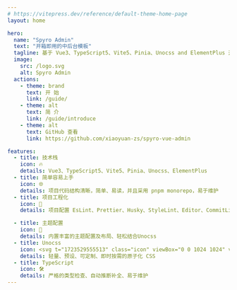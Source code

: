 ```yaml
---
# https://vitepress.dev/reference/default-theme-home-page
layout: home

hero:
  name: "Spyro Admin"
  text: "开箱即用的中后台模板"
  tagline: 基于 Vue3、TypeScript5、Vite5、Pinia、Unocss and ElementPlus 开发
  image:
    src: /logo.svg
    alt: Spyro Admin
  actions:
    - theme: brand
      text: 开 始
      link: /guide/
    - theme: alt
      text: 简 介
      link: /guide/introduce
    - theme: alt
      text: GitHub 查看
      link: https://github.com/xiaoyuan-zs/spyro-vue-admin

features:
  - title: 技术栈
    icon: 🔥
    details: Vue3、TypeScript5、Vite5、Pinia、Unocss、ElementPlus
  - title: 简单容易上手
    icon: 🌐
    details: 项目代码结构清晰，简单、易读，并且采用 pnpm monorepo，易于维护
  - title: 项目工程化
    icon: 🚀
    details: 项目配置 EsLint、Prettier、Husky、StyleLint、Editor、CommitLint、Lint-staged进行规范前端工程代码

  - title: 主题配置
    icon: 🎨
    details: 内置丰富的主题配置及布局、轻松结合Unocss
  - title: Unocss
    icon: <svg t="1723529555513" class="icon" viewBox="0 0 1024 1024" version="1.1" xmlns="http://www.w3.org/2000/svg" p-id="4263" width="200" height="200"><path d="M544.224 751.712a208.64 208.64 0 1 1 417.28 0 208.64 208.64 0 0 1-417.28 0z" fill="#858585" p-id="4264"></path><path d="M544.224 272.32a208.64 208.64 0 0 1 417.28 0v187.744c0 11.52-9.344 20.864-20.864 20.864H565.088a20.864 20.864 0 0 1-20.864-20.864z" fill="#CCCCCC" p-id="4265"></path><path d="M479.776 751.712a208.64 208.64 0 1 1-417.28 0v-187.776c0-11.52 9.344-20.864 20.864-20.864h375.552c11.52 0 20.864 9.344 20.864 20.864z" fill="#4D4D4D" p-id="4266"></path></svg>
    details: 轻量、预设、可定制、即时按需的原子化 CSS
  - title: TypeScript
    icon: 🛠️
    details: 严格的类型检查、自动推断补全、易于维护
---
```

